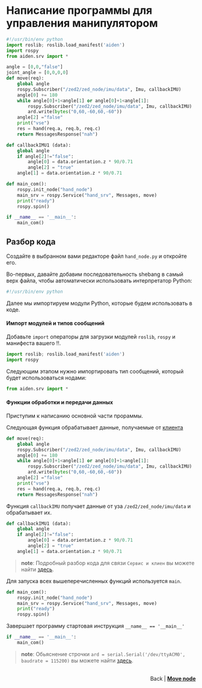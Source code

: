 # Написание программы для управления манипулятором

``` python
#!/usr/bin/env python
import roslib; roslib.load_manifest('aiden')
import rospy
from aiden.srv import *

angle = [0,0,"false"]
joint_angle = [0,0,0,0]
def move(req):
	global angle
	rospy.Subscriber("/zed2/zed_node/imu/data", Imu, callbackIMU)
	angle[0] += 180
	while angle[0]+1<angle[1] or angle[0]+1<angle[1]:
		rospy.Subscriber("/zed2/zed_node/imu/data", Imu, callbackIMU)
		ard.write(bytes("0,60,-60,60,-60"))
	angle[2] ="false"
	print("vse")
	res = hand(req.a, req.b, req.c)
	return MessagesResponse("nah")

def callbackIMU1 (data):
	global angle
	if angle[2]!="false":
		angle[0] = data.orientation.z * 90/0.71
		angle[2] = "true"
	angle[1] = data.orientation.z * 90/0.71

def main_com():
	rospy.init_node("hand_node")
	main_srv = rospy.Service("hand_srv", Messages, move)
	print("ready")
	rospy.spin()

if __name__ == '__main__':
	main_com()
```

## Разбор кода

Создайте в выбранном вами редакторе файл `hand_node.py` и откройте его.

Во-первых, давайте добавим последовательность shebang в самый верх файла, чтобы автоматически использовать интерпретатор Python:
``` python
#!/usr/bin/env python
```
Далее мы импортируем модули Python, которые будем использовать в коде.

#### Импорт модулей и типов сообщений

Добавьте `import` операторы для загрузки модулей `roslib`, `rospy` и манифеста вашего !!.

``` python
import roslib; roslib.load_manifest('aiden')
import rospy
```

Следующим этапом нужно импортировать тип сообщений, который будет использоваться нодами:

``` python
from aiden.srv import *
```

#### Функции обработки и передачи данных 
Приступим к написанию основной части прораммы.

Следующая функция обрабатывает данные, получаемые от [клиента](main_node.md)
``` python
def move(req):
	global angle
	rospy.Subscriber("/zed2/zed_node/imu/data", Imu, callbackIMU)
	angle[0] += 180
	while angle[0]+1<angle[1] or angle[0]+1<angle[1]:
		rospy.Subscriber("/zed2/zed_node/imu/data", Imu, callbackIMU)
		ard.write(bytes("0,60,-60,60,-60"))
	angle[2] ="false"
	print("vse")
	res = hand(req.a, req.b, req.c)
	return MessagesResponse("nah")
```

Функция `callbackIMU` получает данные от уза `/zed2/zed_node/imu/data` и обрабатывает их.

``` python
def callbackIMU1 (data):
	global angle
	if angle[2]!="false":
		angle[0] = data.orientation.z * 90/0.71
		angle[2] = "true"
	angle[1] = data.orientation.z * 90/0.71
```

> **note**: Подробный разбор кода для связи `Сервис и клиен` вы можете найти [здесь](service_and_client.md).

Для запуска всех вышеперечисленных функций используется `main`.
``` python
def main_com():
	rospy.init_node("hand_node")
	main_srv = rospy.Service("hand_srv", Messages, move)
	print("ready")
	rospy.spin()
```

Завершает программу стартовая инструкция `__name__ == '__main__'`
``` python
if __name__ == '__main__':
	main_com()
```

> **note**: Обьяснение строчки `ard = serial.Serial('/dev/ttyACM0', baudrate = 115200)` вы можете найти [здесь](arduino.md).

<p align="right">
<br/>
Back | <b><a href="move_node.md">Move node</a></b></p>
